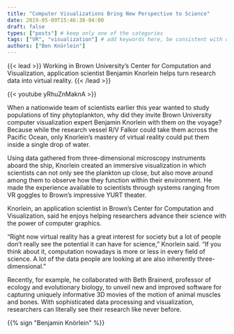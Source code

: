 ```yaml
---
title: "Computer Visualizations Bring New Perspective to Science"
date: 2019-05-09T15:46:38-04:00
draft: false
types: ["posts"] # keep only one of the categories
tags: ["VR", "visualization"] # add keywords here, be consistent with other posts.
authors: ["Ben Knörlein"]
---
```


{{< lead >}}
Working in Brown University’s Center for Computation and
Visualization, application scientist Benjamin Knorlein helps turn
research data into virtual reality.
{{< /lead >}}

{{< youtube yRhuZnMaknA >}}
<br>

When a nationwide team of scientists earlier this year wanted to study populations of tiny phytoplankton, why did they invite Brown University computer visualization expert Benjamin Knorlein with them on the voyage?  Because while the research vessel R/V Falkor could take them across the Pacific Ocean, only Knorlein’s mastery of virtual reality could put them inside a single drop of water.

Using data gathered from three-dimensional microscopy instruments aboard the ship, Knorlein created an immersive visualization in which scientists can not only see the plankton up close, but also move around among them to observe how
they function within their environment. He made the experience available to scientists through systems ranging from VR goggles to Brown’s impressive YURT theater.

Knorlein, an application scientist in Brown’s Center for Computation and Visualization, said he enjoys helping researchers advance their science with the power of computer graphics.

“Right now virtual reality has a great interest for society but a lot of people don’t really see the potential it can have for science,” Knorlein said. “If you think about it, computation nowadays is more or less in every field of science. A lot of the data people are looking at are also inherently three-dimensional.”

Recently, for example, he collaborated with Beth Brainerd, professor of ecology and evolutionary biology, to unveil new and improved software for capturing uniquely informative 3D movies of the motion of animal muscles and bones. With sophisticated data processing and visualization, researchers can literally see their research like never before.

{{% sign "Benjamin Knörlein" %}}
